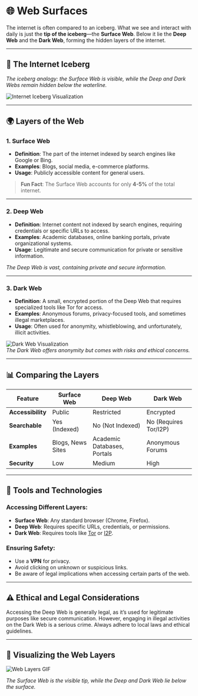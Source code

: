 # 🌐 Web Surfaces

The internet is often compared to an iceberg. What we see and interact with daily is just the **tip of the iceberg**—the **Surface Web**. Below it lie the **Deep Web** and the **Dark Web**, forming the hidden layers of the internet.  

---

## 🧊 The Internet Iceberg  
*The iceberg analogy: the Surface Web is visible, while the Deep and Dark Webs remain hidden below the waterline.*  

![Internet Iceberg Visualization](https://i.giphy.com/media/v1.Y2lkPTc5MGI3NjExYjNoem1sZWs2enlnZ21mcXliNXRwMWd1MjhwZXUxYTRrbmVjYjllYSZlcD12MV9pbnRlcm5hbF9naWZfYnlfaWQmY3Q9Zw/JUq1GfrPKTrn2eBgQL/giphy.gif)


---

## 🌍 Layers of the Web  

### 1. **Surface Web**  
- **Definition**: The part of the internet indexed by search engines like Google or Bing.  
- **Examples**: Blogs, social media, e-commerce platforms.  
- **Usage**: Publicly accessible content for general users.  

> **Fun Fact**: The Surface Web accounts for only **4-5%** of the total internet.  

---

### 2. **Deep Web**  
- **Definition**: Internet content not indexed by search engines, requiring credentials or specific URLs to access.  
- **Examples**: Academic databases, online banking portals, private organizational systems.  
- **Usage**: Legitimate and secure communication for private or sensitive information.  
 
*The Deep Web is vast, containing private and secure information.*  

---

### 3. **Dark Web**  
- **Definition**: A small, encrypted portion of the Deep Web that requires specialized tools like Tor for access.  
- **Examples**: Anonymous forums, privacy-focused tools, and sometimes illegal marketplaces.  
- **Usage**: Often used for anonymity, whistleblowing, and unfortunately, illicit activities.  

![Dark Web Visualization](https://i.giphy.com/media/v1.Y2lkPTc5MGI3NjExZ2xsa2Q1MzYxdTYzdjIxczd0bm84YmoycjBtMHVjMXNlMGVlcjRheCZlcD12MV9pbnRlcm5hbF9naWZfYnlfaWQmY3Q9Zw/3oKIPlCroSFHV8uoko/giphy.gif)  
*The Dark Web offers anonymity but comes with risks and ethical concerns.*  

---

## 📊 Comparing the Layers  

| Feature             | Surface Web         | Deep Web                  | Dark Web               |  
|---------------------|---------------------|---------------------------|------------------------|  
| **Accessibility**   | Public             | Restricted                | Encrypted             |  
| **Searchable**      | Yes (Indexed)      | No (Not Indexed)          | No (Requires Tor/I2P) |  
| **Examples**        | Blogs, News Sites  | Academic Databases, Portals | Anonymous Forums      |  
| **Security**        | Low                | Medium                    | High                  |  

---

## 🔧 Tools and Technologies  

### Accessing Different Layers:  
- **Surface Web**: Any standard browser (Chrome, Firefox).  
- **Deep Web**: Requires specific URLs, credentials, or permissions.  
- **Dark Web**: Requires tools like [Tor](https://www.torproject.org/) or [I2P](https://geti2p.net/).  

### Ensuring Safety:  
- Use a **VPN** for privacy.  
- Avoid clicking on unknown or suspicious links.  
- Be aware of legal implications when accessing certain parts of the web.  

---

## ⚠️ Ethical and Legal Considerations  

Accessing the Deep Web is generally legal, as it’s used for legitimate purposes like secure communication. However, engaging in illegal activities on the Dark Web is a serious crime. Always adhere to local laws and ethical guidelines.  

---

## 🎥 Visualizing the Web Layers  

![Web Layers GIF](https://tenor.com/bXdRV.gif)  

*The Surface Web is the visible tip, while the Deep and Dark Web lie below the surface.*  
